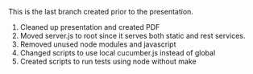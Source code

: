 This is the last branch created prior to the presentation.

1. Cleaned up presentation and created PDF
2. Moved server.js to root since it serves both static and rest services.
3. Removed unused node modules and javascript
4. Changed scripts to use local cucumber.js instead of global
5. Created scripts to run tests using node without make
